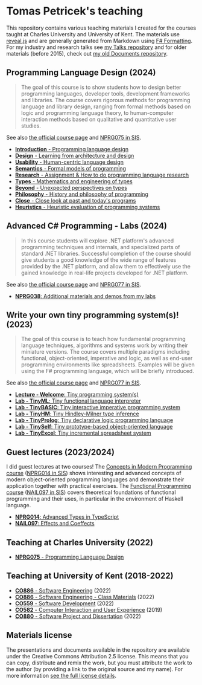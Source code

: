 Tomas Petricek's teaching
=========================

This repository contains various teaching materials I created for the courses taught at
Charles University and University of Kent. The materials use [reveal.js](https://revealjs.com/)
and are generally generated from Markdown using [F# Formatting](https://fsprojects.github.io/FSharp.Formatting/).
For my industry and research talks see [my Talks repository](http://github.com/tpetricek/Talks/) and for older materials
(before 2015), check out [my old Documents repository](http://github.com/tpetricek/Documents/).

Programming Language Design (2024)
----------------------------------

> The goal of this course is to show students how to design better programming languages, developer tools,
development frameworks and libraries. The course covers rigorous methods for programming language and
library design, ranging from formal methods based on logic and programming language theory, to
human-computer interaction methods based on qualitative and quantitative user studies.

See also [the official course page](https://d3s.mff.cuni.cz/teaching/nprg075/) and [NPRG075 in SIS](https://is.cuni.cz/studium/predmety/index.php?do=predmet&kod=NPRG075).

 - [**Introduction** - Programming language design](https://tpetricek.github.io/teaching/2024/pl-design/intro.html)
 - [**Design** - Learning from architecture and design](https://tpetricek.github.io/teaching/2024/pl-design/design.html)
 - [**Usability** - Human-centric language design](https://tpetricek.github.io/teaching/2024/pl-design/usability.html)
 - [**Semantics** - Formal models of programming](https://tpetricek.github.io/teaching/2024/pl-design/semantics.html)
 - [**Research** - Assignment & How to do programming language research](https://tpetricek.github.io/teaching/2024/pl-design/research.html)
 - [**Types** - Mathematics and engineering of types](https://tpetricek.github.io/teaching/2024/pl-design/types.html)
 - [**Beyond** - Unexpected perspectives on types](https://tpetricek.github.io/teaching/2024/pl-design/beyond.html)
 - [**Philosophy** - History and philosophy of programming](https://tpetricek.github.io/teaching/2024/pl-design/philosophy.html)
 - [**Close** - Close look at past and today's programs](https://tpetricek.github.io/teaching/2024/pl-design/close.html)
 - [**Heuristics** - Heuristic evaluation of programming systems](https://tpetricek.github.io/teaching/2024/pl-design/heuristics.html)


Advanced C# Programming - Labs (2024)
-------------------------------------

> In this course students will explore .NET platform's advanced programming techniques and
internals, and specialized parts of standard .NET libraries. Successful completion of the course should
give students a good knowledge of the wide range of features provided by the .NET platform, and allow
them to effectively use the gained knowledge in real-life projects developed for .NET platform.

See also [the official course page](https://d3s.mff.cuni.cz/teaching/nprg038/) and [NPRG077 in SIS](https://is.cuni.cz/studium/predmety/index.php?do=predmet&kod=NPRG038).

* [**NPRG038**: Additional materials and demos from my labs](https://github.com/tpetricek/nprg038-advanced-csharp-labs)

Write your own tiny programming system(s)! (2023)
-------------------------------------------------

> The goal of this course is to teach how fundamental programming language techniques, algorithms and
systems work by writing their miniature versions. The course covers multiple paradigms including
functional, object-oriented, imperative and logic, as well as end-user programming environments like
spreadsheets. Examples will be given using the F# programming language, which will be briefly introduced.

See also [the official course page](https://d3s.mff.cuni.cz/teaching/nprg077/) and [NPRG077 in SIS](https://is.cuni.cz/studium/predmety/index.php?do=predmet&kod=NPRG077).

 - [**Lecture - Welcome**: Tiny programming system(s)](https://tpetricek.github.io/teaching/2023/tiny-systems/intro.html)
 - [**Lab - TinyML**: Tiny functional language interpreter](https://tpetricek.github.io/teaching/2023/tiny-systems/tinyml.html)
 - [**Lab - TinyBASIC**: Tiny interactive imperative programming system](https://tpetricek.github.io/teaching/2023/tiny-systems/tinybasic.html)
 - [**Lab - TinyHM**: Tiny Hindley-Milner type inference](https://tpetricek.github.io/teaching/2023/tiny-systems/tinyhm.html)
 - [**Lab - TinyProlog**: Tiny declarative logic programming language](https://tpetricek.github.io/teaching/2023/tiny-systems/tinyprolog.html)
 - [**Lab - TinySelf**: Tiny prototype-based object-oriented language](https://tpetricek.github.io/teaching/2023/tiny-systems/tinyself.html)
 - [**Lab - TinyExcel**: Tiny incremental spreadsheet system](https://tpetricek.github.io/teaching/2023/tiny-systems/tinyexcel.html)

Guest lectures (2023/2024)
--------------------------

I did guest lectures at two courses! The [Concepts in Modern Programming course](https://d3s.mff.cuni.cz/teaching/nprg014/) ([NPRG014 in SIS](https://is.cuni.cz/studium/predmety/index.php?do=predmet&kod=NPRG014)) shows interesting and advanced concepts of modern object-oriented programming languages and demonstrate their application together with practical exercises.
The [Functional Programming course](https://github.com/vituscze/fp) ([NAIL097 in SIS](https://is.cuni.cz/studium/predmety/index.php?do=predmet&kod=NAIL097)) covers
 theoretical foundations of functional programming and their uses, in particular in the environment of Haskell language.

- [**NPRG014**: Advanced Types in TypeScript](https://tpetricek.github.io/teaching/2023/modern-language-concepts/)
- [**NAIL097**: Effects and Coeffects](https://tpetricek.github.io/teaching/2024/functional-programming/)

Teaching at Charles University (2022)
-------------------------------------

- [**NPRG075** - Programming Language Design](https://tpetricek.github.io/teaching/2022/pl-design/)

Teaching at University of Kent (2018-2022)
-----------------------------------------

- [**CO886** - Software Engineering](https://tpetricek.github.io/teaching/2022/software-engineering/) (2022)
- [**CO886** - Software Engineering - Class Materials](https://github.com/tpetricek/Teaching/tree/master/2022/software-engineering-classes) (2022)
- [**CO559** - Software Development](https://tpetricek.github.io/teaching/2022/software-development/) (2022)
- [**CO582** - Computer Interaction and User Experience](https://tpetricek.github.io/teaching/2019/human-computer-interaction/) (2019)
- [**CO880** - Software Project and Dissertation](https://tpetricek.github.io/teaching/2022/project-workshop/) (2022)

Materials license
-----------------

The presentations and documents available in the repository are available under the Creative
Commons Attribution 2.5 license.  This means that you can copy, distribute and remix the work,
but you must attribute the work to the author (by providing a link to the original source
and my name). For more information [see the full license details](http://creativecommons.org/licenses/by/2.5/).
